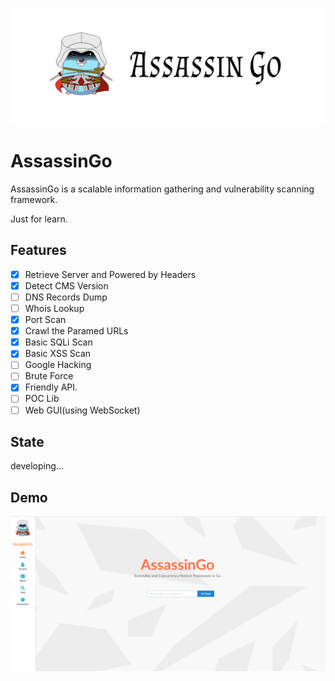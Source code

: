 ![](./logo.jpg)

# AssassinGo

AssassinGo is a scalable information gathering and vulnerability scanning framework.

Just for learn.

## Features

- [x] Retrieve Server and Powered by Headers
- [x] Detect CMS Version
- [ ] DNS Records Dump
- [ ] Whois Lookup
- [x] Port Scan
- [x] Crawl the Paramed URLs
- [x] Basic SQLi Scan
- [x] Basic XSS Scan
- [ ] Google Hacking
- [ ] Brute Force
- [x] Friendly API.
- [ ] POC Lib
- [ ] Web GUI(using WebSocket)

## State

developing...

## Demo

![](./demo.png)